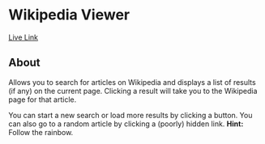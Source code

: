 # Wikipedia Viewer
[Live Link](https://ivthefourth.github.io/fcc/front-end/wiki-viewer/)

## About
Allows you to search for articles on Wikipedia and displays a list of results (if any) on the current page. Clicking a result will take you to the Wikipedia page for that article. 

You can start a new search or load more results by clicking a button. You can also go to a random article by clicking a (poorly) hidden link. **Hint:** Follow the rainbow.